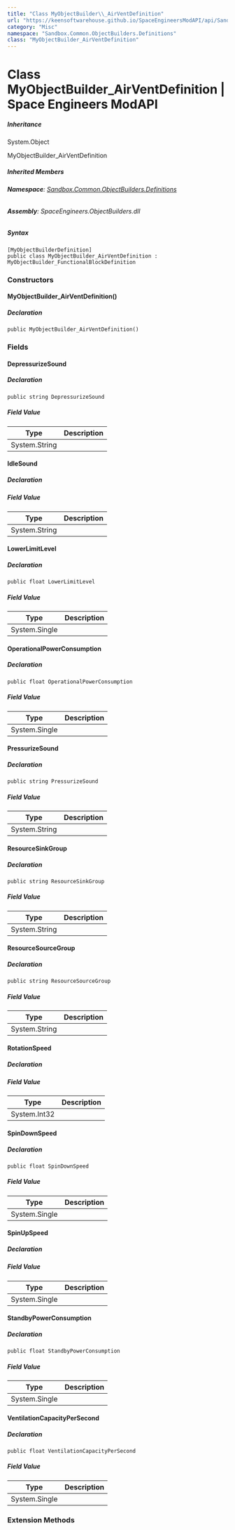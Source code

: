 ```yaml
---
title: "Class MyObjectBuilder\\_AirVentDefinition"
url: "https://keensoftwarehouse.github.io/SpaceEngineersModAPI/api/Sandbox.Common.ObjectBuilders.Definitions.MyObjectBuilder_AirVentDefinition.html"
category: "Misc"
namespace: "Sandbox.Common.ObjectBuilders.Definitions"
class: "MyObjectBuilder_AirVentDefinition"
---
```


# Class MyObjectBuilder\_AirVentDefinition | Space Engineers ModAPI

##### Inheritance

System.Object

MyObjectBuilder\_AirVentDefinition

##### Inherited Members

###### **Namespace**: [Sandbox.Common.ObjectBuilders.Definitions](https://keensoftwarehouse.github.io/SpaceEngineersModAPI/api/Sandbox.Common.ObjectBuilders.Definitions.html)

###### **Assembly**: SpaceEngineers.ObjectBuilders.dll

##### Syntax

```
[MyObjectBuilderDefinition]
public class MyObjectBuilder_AirVentDefinition : MyObjectBuilder_FunctionalBlockDefinition
```

### [](#constructors)Constructors

#### [](#Sandbox_Common_ObjectBuilders_Definitions_MyObjectBuilder_AirVentDefinition__ctor)MyObjectBuilder\_AirVentDefinition()

##### Declaration

```
public MyObjectBuilder_AirVentDefinition()
```

### [](#fields)Fields

#### [](#Sandbox_Common_ObjectBuilders_Definitions_MyObjectBuilder_AirVentDefinition_DepressurizeSound)DepressurizeSound

##### Declaration

```
public string DepressurizeSound
```

##### Field Value

| Type | Description |
| --- | --- |
| System.String |     |

#### [](#Sandbox_Common_ObjectBuilders_Definitions_MyObjectBuilder_AirVentDefinition_IdleSound)IdleSound

##### Declaration

##### Field Value

| Type | Description |
| --- | --- |
| System.String |     |

#### [](#Sandbox_Common_ObjectBuilders_Definitions_MyObjectBuilder_AirVentDefinition_LowerLimitLevel)LowerLimitLevel

##### Declaration

```
public float LowerLimitLevel
```

##### Field Value

| Type | Description |
| --- | --- |
| System.Single |     |

#### [](#Sandbox_Common_ObjectBuilders_Definitions_MyObjectBuilder_AirVentDefinition_OperationalPowerConsumption)OperationalPowerConsumption

##### Declaration

```
public float OperationalPowerConsumption
```

##### Field Value

| Type | Description |
| --- | --- |
| System.Single |     |

#### [](#Sandbox_Common_ObjectBuilders_Definitions_MyObjectBuilder_AirVentDefinition_PressurizeSound)PressurizeSound

##### Declaration

```
public string PressurizeSound
```

##### Field Value

| Type | Description |
| --- | --- |
| System.String |     |

#### [](#Sandbox_Common_ObjectBuilders_Definitions_MyObjectBuilder_AirVentDefinition_ResourceSinkGroup)ResourceSinkGroup

##### Declaration

```
public string ResourceSinkGroup
```

##### Field Value

| Type | Description |
| --- | --- |
| System.String |     |

#### [](#Sandbox_Common_ObjectBuilders_Definitions_MyObjectBuilder_AirVentDefinition_ResourceSourceGroup)ResourceSourceGroup

##### Declaration

```
public string ResourceSourceGroup
```

##### Field Value

| Type | Description |
| --- | --- |
| System.String |     |

#### [](#Sandbox_Common_ObjectBuilders_Definitions_MyObjectBuilder_AirVentDefinition_RotationSpeed)RotationSpeed

##### Declaration

##### Field Value

| Type | Description |
| --- | --- |
| System.Int32 |     |

#### [](#Sandbox_Common_ObjectBuilders_Definitions_MyObjectBuilder_AirVentDefinition_SpinDownSpeed)SpinDownSpeed

##### Declaration

```
public float SpinDownSpeed
```

##### Field Value

| Type | Description |
| --- | --- |
| System.Single |     |

#### [](#Sandbox_Common_ObjectBuilders_Definitions_MyObjectBuilder_AirVentDefinition_SpinUpSpeed)SpinUpSpeed

##### Declaration

##### Field Value

| Type | Description |
| --- | --- |
| System.Single |     |

#### [](#Sandbox_Common_ObjectBuilders_Definitions_MyObjectBuilder_AirVentDefinition_StandbyPowerConsumption)StandbyPowerConsumption

##### Declaration

```
public float StandbyPowerConsumption
```

##### Field Value

| Type | Description |
| --- | --- |
| System.Single |     |

#### [](#Sandbox_Common_ObjectBuilders_Definitions_MyObjectBuilder_AirVentDefinition_VentilationCapacityPerSecond)VentilationCapacityPerSecond

##### Declaration

```
public float VentilationCapacityPerSecond
```

##### Field Value

| Type | Description |
| --- | --- |
| System.Single |     |

### [](#extensionmethods)Extension Methods